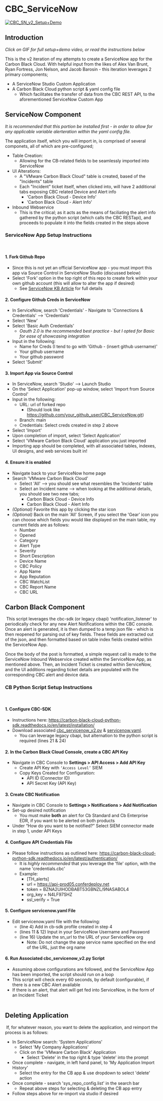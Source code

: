# CBC_ServiceNow

[![CBC_SN_v2_Setup+Demo](https://j.gifs.com/K1PPDJ.gif)](https://youtu.be/c30jxm0XqZ8)
​

## Introduction

_Click on GIF for full setup+demo video, or read the instructions below_

This is the v2 iteration of my attempts to create a ServiceNow app for the Carbon Black Cloud. With helpful input from the likes of Alex Van Brunt, Ryan Fortress, Jon Nelson, and Jacob Barosin - this iteration leverages 2 primary components;
  * A ServiceNow Studio Custom Application 
  * A Carbon Black Cloud python script & yaml config file
    * Which facilitates the transfer of data from the CBC REST API, to the aforementioned ServiceNow Custom App
  
## ServiceNow Component

_It is recommended that this portion be installed first - in order to allow for any applicable variable alerteration within the yaml config file._

The application itself, which you will import in, is comprised of several componets, all of which are pre-configured;
  * Table Creation:
    * Allowing for the CB-related fields to be seamlessly imported into ServiceNow
  * UI Alterations:
    * A "VMware Carbon Black Cloud" table is created, based of the "Incidents" table
    * Each "Incident" ticket itself, when clicked into, will have 2 additional tabs exposing CBC related Device and Alert info
      * 'Carbon Black Cloud - Device Info'
      * 'Carbon Black Cloud - Alert Info'
  * Inbound Webservice
    * This is the critical; as it acts as the means of faciliating the alert info gathered by the python script (which calls the CBC RESTapi), and proceeds to populate it into the fields created in the steps above
​
### ServiceNow App Setup Instructions
​
#### 1. Fork Github Repo
 * Since this is not yet an official ServiceNow app - you must import this app via Source Control in ServiceNow Studio (discussed below)
 * Select 'Fork' option in the top right of this repo to create fork within your own github account (this will allow to alter the app if desired)
   *  See [ServiceNow KB Article](https://developer.servicenow.com/dev.do#!/learn/learning-plans/orlando/servicenow_application_developer/app_store_learnv2_serviceportal_orlando_exercise_fork_repository_and_import_application_for_the_creating_custom_widgets_module) for full details
   
#### 2. Configure Github Creds in ServiceNow
 * In ServiceNow, search 'Credentials' - Navigate to 'Connections & Credentials' --> 'Credentials'
 * Select 'New'
 * Select 'Basic Auth Credentials'
   * _Oauth 2.0 is the recommended best practice - but I opted for Basic for ease of showcasing integration_
 * Input in the following:
   * Name for Creds (I tend to go with 'Github - (insert github username)'
   * Your github username
   * Your github password
 * Select 'Submit'
 
#### 3. Import App via Source Control
 * In ServiceNow, search 'Studio' --> Launch Studio
 * On the 'Select Application' pop-up window, select 'Import from Source Control'
 * Input in the following:
   * URL: url of forked repo 
     * (Should look like https://github.com/your_github_user/CBC_ServiceNow.git)
   * Branch: main
   * Credentials: Select creds created in step 2 above
 * Select 'Import'
 * Upon completion of import, select 'Select Application'
 * Select 'VMware Carbon Black Cloud' application you just imported
 * Importing app should be completed, with all associated tables, indexes, UI designs, and web services built in!
 
#### 4. Ensure it is enabled
* Navigate back to your ServiceNow home page
* Search 'VMware Carbon Black Cloud'
  * Select 'All' --> you should see what resembles the 'Incidents' table
  * Select an Incident name --> when looking at the additional details, you should see two new tabs;
    * Carbon Black Cloud - Device Info
    * Carbon Black Cloud - Alert Info
 * _(Optional)_ Favorite this app by clicking the star icon
 * _(Optional)_ Back on the main 'All' Screen, if you select the 'Gear' icon you can choose which fields you would like displayed on the main table, my current fields are as follows:
   * Number
   * Opened
   * Category
   * Alert Type
   * Severity
   * Short Description
   * Device Name
   * CBC Policy
   * App Name
   * App Reputation
   * CBC WatchList
   * CBC Report Name
   * CBC URL
​    
## Carbon Black Component
​
This script leverages the cbc-sdk (or legacy cbapi) 'notification_listener' to periodically check for any new Alert Notifications within the CBC console. Once an alert is generated, it is then dumped to a temp json file - which is then reopened for parsing out of key fields. These fields are extracted out of the json, and then formatted based on table index fields created within the ServiceNow App.

Once the body of the post is formatted, a simple request call is made to the ServiceNow Inbound Webservice created within the ServiceNow App, as mentioned above. Then, an Incident Ticket is created within ServiceNow, and the UI additions regarding ticket details are populated with the corresponding CBC alert and device data.


### CB Python Script Setup Instructions
​
#### 1. Configure CBC-SDK  
 * Instructions here: https://carbon-black-cloud-python-sdk.readthedocs.io/en/latest/installation/
 * Download associated [cbc_servicenow_v2.py]() & [servicenow.yaml]().
    * You can leverage legacy cbapi, but alternation to the python script is required (lines 21 & 24) 
​
#### 2. In the Carbon Black Cloud Console, create a CBC API Key
 * Navigate in CBC Console to **Settings > API Access > Add API Key**
   * Create API Key with `‘Access Level’` SIEM
   * Copy Keys Created for Configuration:
      * API ID (Connector ID)
      * API Secret Key (API Key)
​
#### 3. Create CBC Notification
 * Navigate in CBC Console to **Settings > Notifications > Add Notification**
 * Set-up desired notification
   * You must make **both** an alert for Cb Standard and Cb Enterprise EDR, if you want to be alerted on both products
 * Under “How do you want to be notified?” Select SIEM connector made in step 1, under API Keys
​
#### 4. Configure API Credentials File
 * Please follow instructions as outlined here: https://carbon-black-cloud-python-sdk.readthedocs.io/en/latest/authentication/
   * It is _highly recommended_ that you leverage the 'file' option, with the name 'credentials.cbc'
   * Example:
      * [TH_alerts]
      * url = https://api-prod05.conferdeploy.net
      * token = BZNA2UIHODBABT53GBNZL/9NASABOL4
      * org_key = N4LF97SHZ
      * ssl_verify = True
​       
#### 5. Configure servicenow.yaml File
  * Edit servicenow.yaml file with the following:
    * (line 4) Add in cb-sdk profile created in step 4
    * (lines 11 & 12) Input in your ServiceNow Username and Password
    * (line 16) Update the sn_url to the URL of your ServiceNow org
      * Note: Do not change the app service name specified on the end of the URL, just the org name
 ​     
#### 6. Run Associated cbc_servicenow_v2.py Script
  * Assuming above configurations are followed, and the ServiceNow App has been imported, the script should run on a loop
  * This script will check every 60 seconds, by default (configurable), if there is a new CBC Alert available
  * If there is an alert, that alert will get fed into ServiceNow, in the form of an Incident Ticket     
​
## Deleting Application
​
If, for whatever reason, you want to delete the application, and reimport the process is as follows:
 * In ServiceNow search: 'System Applications'
   * Select 'My Company Applications'
   * Click on the 'VMware Carbon Black' Application
     * Select 'Delete' in the top right & type 'delete' into the prompt
 * Once complete - navigate, in left hand panel, to 'My Application Import History'
   * Select the entry for the CB app & use dropdown to select 'delete' action
 * Once complete - search 'sys_repo_config.list' in the search bar
   * Repeat above steps for selecting & deleting the CB app entry
 * Follow steps above for re-import via studio if desired
